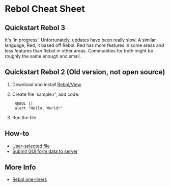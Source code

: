 # Rebol Cheat Sheet



## Quickstart Rebol 3

It's 'in progress'. Unfortunately, updates have been really slow. A similar language, Red, it based off Rebol. Red has more features in some areas and less features than Rebol in other areas. Communities for both might be roughly the same enough and small.



## Quickstart Rebol 2 (Old version, not open source)

1. Download and install [Rebol/View](http://www.rebol.com/view-platforms.html)
2. Create file 'sample.r', add code:

        REBOL []
        alert "Hello, World!"

3. Run the file



## How-to

- [User-selected file](http://www.rebol.com/docs/quick-start5.html)
- [Submit GUI form data to server](http://www.rebol.com/docs/quick-start6.html)



## More Info
- [Rebol one-liners](http://www.rebol.com/oneliners.html)
